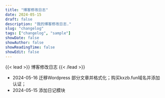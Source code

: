 ```yaml
---
title: "博客修改日志"
date: 2024-05-15
draft: false
description: "我的博客修改日志."
slug: "changelog"
tags: ["changelog", "sample"]
showDate: false
showAuthor: false
showReadingTime: false
showEdit: false
---
```

{{< lead >}}
博客修改日志
{{< /lead >}}

- 2024-05-16 迁移Wordpress 部分文章并格式化；购买kxzb.fun域名并添加认证；
- 2024-05-15 添加日记模块

